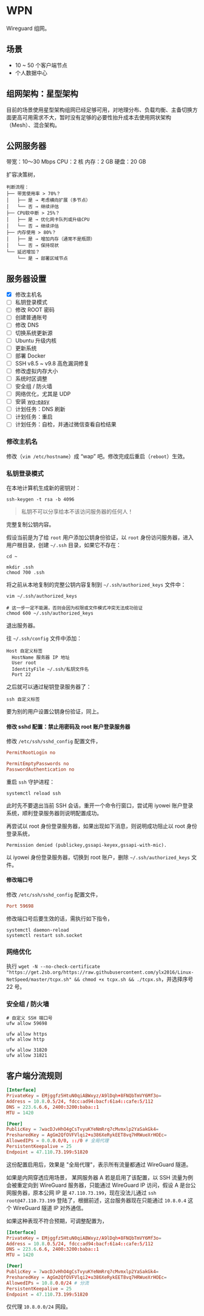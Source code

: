 # WPN

Wireguard 组网。

## 场景

* 10 ~ 50 个客户端节点
* 个人数据中心

## 组网架构：星型架构

目前的场景使用星型架构组网已经足够可用，对地理分布、负载均衡、主备切换方面更高可用需求不大，暂时没有足够的必要性抬升成本去使用网状架构（Mesh）、混合架构。

## 公网服务器

带宽：10～30 Mbps
CPU：2 核
内存：2 GB
硬盘：20 GB

扩容决策树，
```
判断流程：
├── 带宽使用率 > 70%？
│   ├── 是 → 考虑横向扩展（多节点）
│   └── 否 → 继续评估
├── CPU软中断 > 25%？
│   ├── 是 → 优化网卡队列或升级CPU
│   └── 否 → 继续评估
├── 内存使用 > 80%？
│   ├── 是 → 增加内存（通常不是瓶颈）
│   └── 否 → 保持现状
└── 延迟增加？
    └── 是 → 部署区域节点
```

## 服务器设置

- [X] 修改主机名
- [ ] 私钥登录模式
- [ ] 修改 ROOT 密码
- [ ] 创建普通账号
- [ ] 修改 DNS
- [ ] 切换系统更新源
- [ ] Ubuntu 升级内核
- [ ] 更新系统
- [ ] 部署 Docker
- [ ] SSH v8.5 ~ v9.8 高危漏洞修复
- [ ] 修改虚拟内存大小
- [ ] 系统时区调整
- [ ] 安全组 / 防火墙
- [ ] 网络优化，尤其是 UDP
- [ ] 安装 [wg-easy](https://github.com/wg-easy/wg-easy)
- [ ] 计划任务：DNS 刷新
- [ ] 计划任务：重启
- [ ] 计划任务：自检，并通过微信查看自检结果

### 修改主机名

修改（`vim /etc/hostname`）成 “wap” 吧。修改完成后重启（`reboot`）生效。

### 私钥登录模式

在本地计算机生成新的密钥对：
```shell
ssh-keygen -t rsa -b 4096
```

> 私钥不可以分享给本不该访问服务器的任何人！

完整复制公钥内容。

假设当前是为了给 `root` 用户添加公钥身份验证，以 `root` 身份访问服务器，进入用户根目录，创建 `~/.ssh` 目录，如果它不存在：
```shell
cd ~

mkdir .ssh
chmod 700 .ssh
```

将之前从本地复制的完整公钥内容复制到 `~/.ssh/authorized_keys` 文件中：
```shell
vim ~/.ssh/authorized_keys

# 这一步一定不能漏，否则会因为权限或文件模式冲突无法成功验证
chmod 600 ~/.ssh/authorized_keys
```

退出服务器。

往 `~/.ssh/config` 文件中添加：
```
Host 自定义标签
  HostName 服务器 IP 地址
  User root
  IdentityFile ~/.ssh/私钥文件名
  Port 22
```

之后就可以通过秘钥登录服务器了：
```
ssh 自定义标签
```

要为别的用户设置公钥身份验证，同上。

#### 修改 sshd 配置：禁止用密码及 root 账户登录服务器
修改 `/etc/ssh/sshd_config` 配置文件，
```conf
PermitRootLogin no

PermitEmptyPasswords no
PasswordAuthentication no
```

重启 `ssh` 守护进程：
```shell
systemctl reload ssh
```

此时先不要退出当前 SSH 会话，重开一个命令行窗口，尝试用 iyowei 账户登录系统，顺利登录服务器则说明配置成功。

再尝试以 root 身份登录服务器，如果出现如下消息，则说明成功阻止以 root 身份登录系统，
```shell
Permission denied (publickey,gssapi-keyex,gssapi-with-mic).
```

以 iyowei 身份登录服务器，切换到 root 账户，删除 `~/.ssh/authorized_keys` 文件。

#### 修改端口号
修改 `/etc/ssh/sshd_config` 配置文件，
```conf
Port 59698
```

修改端口号后要生效的话，需执行如下指令，
```shell
systemctl daemon-reload
systemctl restart ssh.socket
```

### 网络优化

执行 `wget -N --no-check-certificate "https://get.2sb.org/https://raw.githubusercontent.com/ylx2016/Linux-NetSpeed/master/tcpx.sh" && chmod +x tcpx.sh && ./tcpx.sh`，并选择序号 22 号。

### 安全组 / 防火墙

```shell
# 自定义 SSH 端口号
ufw allow 59698

ufw allow https
ufw allow http

ufw allow 31820
ufw allow 31821
```

## 客户端分流规则

```conf
[Interface]
PrivateKey = EMjggfz5HtuN0qiABWxyz/A9lDqh+8FNQbTmVY6Mf3o=
Address = 10.8.0.5/24, fdcc:ad94:bacf:61a4::cafe:5/112
DNS = 223.6.6.6, 2400:3200:baba::1
MTU = 1420

[Peer]
PublicKey = 7wacDJvHhO4gCsTvyuKYeNmRrq7cMvmxlp2YaSakGk4=
PresharedKey = AgGm2QfOVFVlqi2+u386XeRykEET8vq7HRWueXrHOEc=
AllowedIPs = 0.0.0.0/0, ::/0 # 全局代理
PersistentKeepalive = 25
Endpoint = 47.110.73.199:51820
```

这份配置启用后，效果是 "全局代理"，表示所有流量都通过 WireGuard 隧道。

如果是内网穿透应用场景， 某网服务器 A 若是启用了该配置，以 SSH 流量为例会被重定向到 WireGuard 服务器，只能通过 WireGuard IP 访问，假设 A 是台公网服务器，原本公网 IP 是 `47.110.73.199`，现在没法儿通过 `ssh root@47.110.73.199` 登陆了，根据前述，这台服务器现在只能通过 `10.8.0.4` 这个 WireGuard 隧道 IP 对外通信。

如果这种表现不符合预期，可调整配置为，

```conf
[Interface]
PrivateKey = EMjggfz5HtuN0qiABWxyz/A9lDqh+8FNQbTmVY6Mf3o=
Address = 10.8.0.5/24, fdcc:ad94:bacf:61a4::cafe:5/112
DNS = 223.6.6.6, 2400:3200:baba::1
MTU = 1420

[Peer]
PublicKey = 7wacDJvHhO4gCsTvyuKYeNmRrq7cMvmxlp2YaSakGk4=
PresharedKey = AgGm2QfOVFVlqi2+u386XeRykEET8vq7HRWueXrHOEc=
AllowedIPs = 10.8.0.0/24 # 分流
PersistentKeepalive = 25
Endpoint = 47.110.73.199:51820
```

仅代理 `10.8.0.0/24` 网段。
